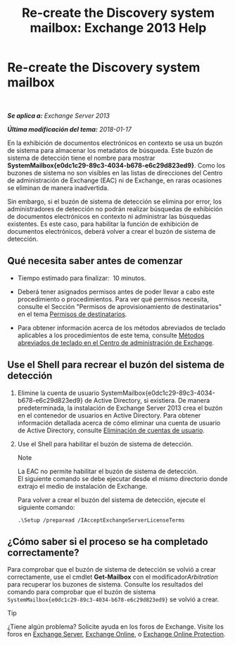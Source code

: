 ﻿---
title: 'Re-create the Discovery system mailbox: Exchange 2013 Help'
TOCTitle: Re-create the Discovery system mailbox
ms:assetid: 5ae8426b-5661-4ecb-99c4-cdd342107fb1
ms:mtpsurl: https://technet.microsoft.com/es-es/library/Gg588318(v=EXCHG.150)
ms:contentKeyID: 49895649
ms.date: 05/22/2018
mtps_version: v=EXCHG.150
ms.translationtype: MT
---

# Re-create the Discovery system mailbox

 

_**Se aplica a:** Exchange Server 2013_

_**Última modificación del tema:** 2018-01-17_

En la exhibición de documentos electrónicos en contexto se usa un buzón de sistema para almacenar los metadatos de búsqueda. Este buzón de sistema de detección tiene el nombre para mostrar **SystemMailbox{e0dc1c29-89c3-4034-b678-e6c29d823ed9}**. Como los buzones de sistema no son visibles en las listas de direcciones del Centro de administración de Exchange (EAC) ni de Exchange, en raras ocasiones se eliminan de manera inadvertida.

Sin embargo, si el buzón de sistema de detección se elimina por error, los administradores de detección no podrán realizar búsquedas de exhibición de documentos electrónicos en contexto ni administrar las búsquedas existentes. Es este caso, para habilitar la función de exhibición de documentos electrónicos, deberá volver a crear el buzón de sistema de detección.

## Qué necesita saber antes de comenzar

  - Tiempo estimado para finalizar:  10 minutos.

  - Deberá tener asignados permisos antes de poder llevar a cabo este procedimiento o procedimientos. Para ver qué permisos necesita, consulte el Sección "Permisos de aprovisionamiento de destinatarios" en el tema [Permisos de destinatarios](recipients-permissions-exchange-2013-help.md).

  - Para obtener información acerca de los métodos abreviados de teclado aplicables a los procedimientos de este tema, consulte [Métodos abreviados de teclado en el Centro de administración de Exchange](keyboard-shortcuts-in-the-exchange-admin-center-exchange-online-protection-help.md).

## Use el Shell para recrear el buzón del sistema de detección

1.  Elimine la cuenta de usuario SystemMailbox{e0dc1c29-89c3-4034-b678-e6c29d823ed9} de Active Directory, si existiera. De manera predeterminada, la instalación de Exchange Server 2013 crea el buzón en el contenedor de usuarios en Active Directory. Para obtener información detallada acerca de cómo eliminar una cuenta de usuario de Active Directory, consulte [Eliminación de cuentas de usuario](https://go.microsoft.com/fwlink/p/?linkid=215850).

2.  Use el Shell para habilitar el buzón de sistema de detección.
    

    > [!NOTE]
    > La EAC no permite habilitar el buzón de sistema de detección.<BR>El siguiente comando se debe ejecutar desde el mismo directorio donde extrajo el medio de instalación de Exchange.

    
    Para volver a crear el buzón del sistema de detección, ejecute el siguiente comando:
    
        .\Setup /preparead /IAcceptExchangeServerLicenseTerms

## ¿Cómo saber si el proceso se ha completado correctamente?

Para comprobar que el buzón de sistema de detección se volvió a crear correctamente, use el cmdlet **Get-Mailbox** con el modificador*Arbitration* para recuperar los buzones de sistema. Consulte los resultados del comando para comprobar que el buzón de sistema `SystemMailbox{e0dc1c29-89c3-4034-b678-e6c29d823ed9}` se volvió a crear.


> [!TIP]
> ¿Tiene algún problema? Solicite ayuda en los foros de Exchange. Visite los foros en <A href="https://go.microsoft.com/fwlink/p/?linkid=60612">Exchange Server</A>, <A href="https://go.microsoft.com/fwlink/p/?linkid=267542">Exchange Online</A>, o <A href="https://go.microsoft.com/fwlink/p/?linkid=285351">Exchange Online Protection</A>.


